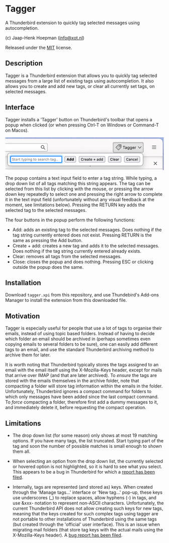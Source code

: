 # Tagger

A Thunderbird extension to quickly tag selected messages using autocompletion.

(c) Jaap-Henk Hoepman (info@xot.nl)

Released under the [MIT](https://opensource.org/licenses/MIT) license. 

## Description

Tagger is a Thunderbird extension that allows you to quickly tag selected messages from a large list of existing tags using autocompletion. It also allows you to create and add new tags, or clear all currently set tags, on selected messages.

## Interface

Tagger installs a 'Tagger' button on Thunderbird's toolbar that opens a popup when clicked (or when pressing Ctrl-T on Windows or Command-T on Macos).

![Tagger interface](popup.png "Popup")

The popup contains a text input field to enter a tag string. While typing, a drop down list of all tags matching this string appears. The tag can be selected from this list by clicking with the mouse, or pressing the arrow down key repeatedly to select one and pressing the right arrow to complete it in the text input field (unfortunately without any visual feedback at the moment, see limitations below). Pressing the RETURN key adds the selected tag to the selected messages.

The four buttons in the popup perform the following functions:

- Add: adds an existing tag to the selected messages. Does nothing if the tag string currently entered does not exist. Pressing RETURN is the same as pressing the Add button.
- Create + add: creates a new tag and adds it to the selected messages. Does nothing if the tag string currently entered already exists.
- Clear: removes all tags from the selected messages.
- Close: closes the popup and does nothing. Pressing ESC or clicking outside the popup does the same.

## Installation

Download ```tagger.xpi``` from this repository, and use Thundebird's Add-ons Manager to install the extension from this downloaded file.

## Motivation

Tagger is especially useful for people that use a lot of tags to organise their emails, instead of using topic based folders. Instead of having to decide which folder an email should be archived in (perhaps sometimes even copying emails to several folders to be sure), one can easily add different tags to an email, and use the standard Thunderbird archiving method to archive them for later. 

It is worth noting that Thunderbird typically stores the tags assigned to an email with the email itself using the X-Mozilla-Keys header, except for mails that arrive over IMAP (and that are later archived). To *ensure* the tags are stored with the emails themselves in the archive folder, note that compacting a folder will store tag information within the emails in the folder. Unfortunately, Thunderbird ignores a compact command for folders to which only messages have been added since the last compact command. To *force* compacting a folder, therefore first add a dummy messages to it, and immediately delete it, before requesting the compact operation.


## Limitations

- The drop down list (for some reason) only shows at most 19 matching options. If you have many tags, the list truncated. Start typing part of the tag and soon the number of possible matches is small enough to shown them all.

- When selecting an option from the drop down list, the currently selected or hovered option is not highlighted, so it is hard to see what you select. This appears to be a bug in Thunderbird for which a [report has been filed](https://bugzilla.mozilla.org/show_bug.cgi?id=1844911).

- Internally, tags are represented (and stored as) keys. When created through the 'Manage tags...' interface or 'New tag...' pop-up, these keys use underscores (_) to replace spaces, allow hyphens (-) in tags, and use &xxx- notation to represent non-ASCII characters. Unfortunately, the current Thunderbird API does not allow creating such keys for new tags, meaning that
  the keys created for such complex tags using tagger are not portable to other installations of Thunderbird using the same tags (but created through the 'official' user interface). This is an issue when migrating mail folders (that store tag keys with the actual mails using the X-Mozilla-Keys header).
  A [bug report has been filed](https://bugzilla.mozilla.org/show_bug.cgi?id=1844747).
  

